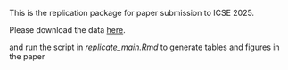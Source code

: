 This is the replication package for paper submission to ICSE 2025.

Please download the data [here](https://drive.google.com/drive/folders/1OTpYs0IUHo6SSkKU9EKraQPPG7norco-?usp=sharing).

and run the script in *replicate_main.Rmd* to generate tables and figures in the paper
